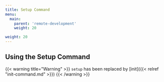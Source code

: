 ```yaml
---
title: Setup Command
menu:
  main:
    parent: 'remote-development'
    weight: 20

weight: 20
---
```

## Using the Setup Command

{{< warning title="Warning" >}}
`setup` has been replaced by [init]({{< relref "init-command.md" >}})
{{< /warning >}}